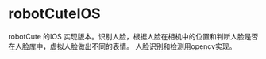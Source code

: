 robotCuteIOS
============
robotCute 的IOS 实现版本。识别人脸，根据人脸在相机中的位置和判断人脸是否在人脸库中，虚拟人脸做出不同的表情。
人脸识别和检测用opencv实现。
